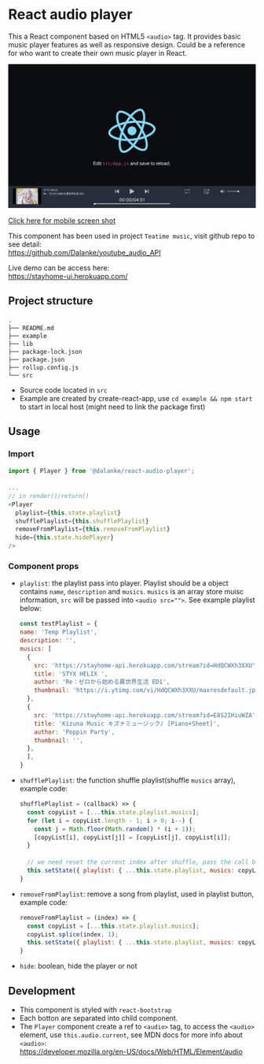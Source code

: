 # React audio player
This a React component based on HTML5 `<audio>` tag. It provides basic music player features as well as responsive design. Could be a reference for who want to create their own music player in React.

![image](readme_img/normal.png)

[Click here for mobile screen shot](readme_img/mobile.png)

This component has been used in project `Teatime music`, visit github repo to see detail:<br>
https://github.com/Dalanke/youtube_audio_API

Live demo can be access here:<br>
https://stayhome-ui.herokuapp.com/

## Project structure

```
.
├── README.md
├── example
├── lib
├── package-lock.json
├── package.json
├── rollup.config.js
└── src
```
* Source code located in `src`
* Example are created by create-react-app, use `cd example && npm start` to start in local host (might need to link the package first)


## Usage

### Import
```JavaScript
import { Player } from '@dalanke/react-audio-player';

...
// in render()/return()
<Player
  playlist={this.state.playlist}
  shufflePlaylist={this.shufflePlaylist}
  removeFromPlaylist={this.removeFromPlaylist}
  hide={this.state.hidePlayer}
/>
```

### Component props

* `playlist`: the playlist pass into player. Playlist should be a object contains `name`, `description` and `musics`. `musics` is an array store muisc information, `src` will be passed into `<audio src="">`. See example playlist below:
  ``` javascript
  const testPlaylist = {
  name: 'Temp Playlist',
  description: '',
  musics: [
    {
      src: 'https://stayhome-api.herokuapp.com/stream?id=HdQCWXh3XXU',
      title: 'STYX HELIX ',
      author: 'Re：ゼロから始める異世界生活 ED1',
      thumbnail: 'https://i.ytimg.com/vi/HdQCWXh3XXU/maxresdefault.jpg',
    },
    {
      src: 'https://stayhome-api.herokuapp.com/stream?id=E8S2IHiuWZA',
      title: 'Kizuna Music キズナミュージック♪ [Piano+Sheet]',
      author: 'Poppin Party',
      thumbnail: '',
    },
    ],
  }
  ```

* `shufflePlaylist`: the function shuffle playlist(shuffle `musics` array), example code:
  ```javascript
  shufflePlaylist = (callback) => {
    const copyList = [...this.state.playlist.musics];
    for (let i = copyList.length - 1; i > 0; i--) {
      const j = Math.floor(Math.random() * (i + 1));
      [copyList[i], copyList[j]] = [copyList[j], copyList[i]];
    }

    // we need reset the current index after shuffle, pass the call back in here
    this.setState({ playlist: { ...this.state.playlist, musics: copyList } }, callback);
  }
  ```

* `removeFromPlaylist`: remove a song from playlist, used in playlist button, example code: 
  ```javascript
  removeFromPlaylist = (index) => {
    const copyList = [...this.state.playlist.musics];
    copyList.splice(index, 1);
    this.setState({ playlist: { ...this.state.playlist, musics: copyList } });
  }
  ```

* `hide`: boolean, hide the player or not

## Development

* This component is styled with `react-bootstrap`
* Each botton are separated into child component.
* The `Player` component create a ref to `<audio>` tag, to access the `<audio>` element, use `this.audio.current`, see MDN docs for more info about `<audio>`:<br>
https://developer.mozilla.org/en-US/docs/Web/HTML/Element/audio
